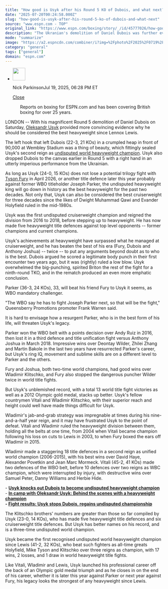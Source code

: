 ```yaml
---
title: "How good is Usyk after his Round 5 KO of Dubois, and what next?"
date: "2025-07-20T00:24:58.000Z"
slug: "how-good-is-usyk-after-his-round-5-ko-of-dubois-and-what-next"
source: "www.espn.com - TOP"
original_link: "https://www.espn.com/boxing/story/_/id/45777026/how-good-oleksandr-usyk-round-5-ko-boxing-daniel-dubois-next"
description: "The Ukranian's demolition of Daniel Dubois was further evidence of why he should be considered the best heavyweight fighter since Lennox Lewis"
mode: "summarize"
image: "https://a2.espncdn.com/combiner/i?img=%2Fphoto%2F2025%2F0719%2Fr1521106_1296x729_16%2D9.jpg"
category: "general"
tags: ["general"]
domain: "espn.com"
---
```

<div id="readability-page-1" class="page"><div><div><ul><li><p><img src="https://a.espncdn.com/combiner/i?img=/photo/2024/0321/r1308010_100x150_2-3.jpg&amp;h=80&amp;w=80&amp;scale=crop" alt="" width="40" height="40"></p><p>Nick Parkinson<span>Jul 19, 2025, 06:28 PM ET</span></p><div><p><a href="#">Close</a></p><ul>Reports on boxing for ESPN.com and has been covering British boxing for over 25 years.</ul></div></li></ul></div><p>LONDON -- With his magnificent Round 5 demolition of Daniel Dubois on Saturday, <a href="https://www.espn.com/boxing/story/_/id/38521021/oleksandr-usyk-biography-boxing-record-fights-more">Oleksandr Usyk</a> provided more convincing evidence why he should be considered the best heavyweight since Lennox Lewis.</p><p>The left hook that left Dubois (22-3, 21 KOs) in a crumpled heap in front of 90,000 at Wembley Stadium was a thing of beauty, which fittingly sealed Usyk's second reign as <a href="https://www.espn.com/boxing/story/_/id/45777455/usyk-knocks-dubois-become-undisputed-heavyweight-champion" target="_blank">undisputed world heavyweight champion</a>. Usyk also dropped Dubois to the canvas earlier in Round 5 with a right hand in an utterly imperious performance from the Ukrainian.</p><p>As long as Usyk (24-0, 15 KOs) does not lose a potential trilogy fight with <a href="https://www.espn.com/boxing/story/_/id/38406539/tyson-fury-biography-boxing-record-fights-more">Tyson Fury</a> in April 2026, or another title defence later this year probably against former WBO titleholder Joseph Parker, the undisputed heavyweight king will go down in history as the best heavyweight for the past two decades. Not only that, Usyk can also be considered the best cruiserweight for three decades since the likes of Dwight Muhammad Qawi and Evander Holyfield ruled in the mid-1980s.</p><p>Usyk was the first undisputed cruiserweight champion and reigned the division from 2016 to 2018, before stepping up to heavyweight. He has now made five heavyweight title defences against top level opponents -- former champions and current champions.</p><p>Usyk's achievements at heavyweight have surpassed what he managed at cruiserweight, and he has beaten the best of his era (Fury, Dubois and Anthony Joshua) -- twice --  to put any arguments beyond doubt as to who is the best. Dubois argued he scored a legitimate body punch in their first encounter two years ago, but it was (rightly) ruled a low blow. Usyk overwhelmed the big-punching, spirited Briton the rest of the fight for a ninth-round TKO, and in the rematch produced an even more emphatic conclusion.</p><p>Parker (36-3, 24 KOs), 33, will beat his friend Fury to Usyk it seems, as WBO mandatory challenger.</p><p>"The WBO say he has to fight Joseph Parker next, so that will be the fight," Queensberry Promotions promoter Frank Warren said.</p><p>It is hard to envisage how a resurgent Parker, who is in the best form of his life, will threaten Usyk's legacy.</p><p>Parker won the WBO belt with a points decision over Andy Ruiz in 2016, then lost it in a third defence and title unification fight versus Anthony Joshua in March 2018. Impressive wins over Deontay Wilder, Zhilei Zhang and Martin Bakole in the last two years have resurrected Parker's career, but Usyk's ring IQ, movement and sublime skills are on a different level to Parker and the others.</p><p>Fury and Joshua, both two-time world champions, had good wins over Wladimir Klitschko, and Fury also stopped the dangerous puncher Wilder twice in world title fights.</p><p>But Usyk's unblemished record, with a total 13 world title fight victories as well as a 2012 Olympic gold medal, stacks up better. Usyk's fellow countrymen Vitali and Wladimir Klitschko, with their superior reach and height could well have made things difficult for Usyk.</p><p>Wladimir's jab-and-grab strategy was impregnable at times during his nine-and-a-half year reign, and it may have frustrated Usyk to the point of defeat. Vitali and Wladimir ruled the heavyweight division between them, holding all the belts at one time, from 2004 when Vitali became champion following his loss on cuts to Lewis in 2003, to when Fury boxed the ears off Wladimir in 2015.</p><p>Wladimir made a staggering 18 title defences in a second reign as unified world champion (2006-2015), with his best wins over David Haye, Alexander Povetkin and Jean Marc Mormeck. Vitali (45-2, 41 KOs) made two defences of the WBO belt, before 10 defences over two reigns as WBC champion, which were interrupted by injury, with destructive wins over Samuel Peter, Danny Williams and Herbie Hide.</p><p>- <strong><a href="https://www.espn.com/boxing/story/_/id/45777455/usyk-knocks-dubois-become-undisputed-heavyweight-champion" target="_blank">Usyk knocks out Dubois to become undisputed heavyweight champion</a></strong><br>
- <strong><a href="https://www.espn.com/boxing/story/_/id/45737495/in-camp-oleksandr-usyk-scenes-boxing-heavyweight-champion" target="_blank">In camp with Oleksandr Usyk: Behind the scenes with a heavyweight champion</a><br>
- <a href="https://www.espn.com/boxing/story/_/id/45768242/pacquiao-barrios-usyk-dubois-tszyu-fundora-live-boxing-updates-results-analysis" target="_blank">Fight results: Usyk stops Dubois, regains undisputed championship</a></strong></p><p>The Klitschko brothers' numbers are greater than those so far compiled by Usyk (23-0, 14 KOs), who has made five heavyweight title defences and six cruiserweight title defences. But Usyk has better names on his record, and is a three-time undisputed world champion.</p><p>Usyk became the first recognised undisputed world heavyweight champion since Lewis (41-2, 32 KOs), who beat such fighters as all-time greats Holyfield, Mike Tyson and Klitschko over three reigns as champion, with 17 wins, 2 losses, and 1 draw in world heavyweight title fights.</p><p>Like Vitali, Wladimir and Lewis, Usyk launched his professional career off the back of an Olympic gold medal triumph and as he closes in on the end of his career, whether it is later this year against Parker or next year against Fury, his legacy looks the strongest of any heavyweight since Lewis.</p>
</div></div>